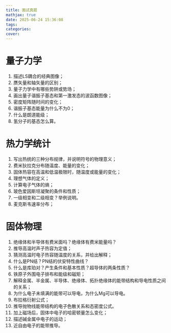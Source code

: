 ```yaml
---
title: 面试真题
mathjax: true
date: 2025-06-24 15:36:08
tags:
categories:
cover:
---
```


# 量子力学

1. 描述LS耦合的经典图像；
2. 赝矢量和轴矢量的区别；
3. 量子力学中有哪些势阱或势场；
4. 画出量子谐振子基态和第一激发态的波函数图像；
5. 密度矩阵随时间的变化；
6. 谐振子基态能量为什么不为0；
7. 什么是朗道能级；
8. 氢分子的基态怎么算。

# 热力学统计

1. 写出热统的三种分布规律，并说明符号的物理意义；
2. 费米狄拉克分布随温度、能量的变化；
3. 固体热容在高温和低温极限时，随温度或能量的变化；
4. 理想气体的定义；
5. 计算电子气体的熵；
6. 玻色爱因斯坦凝聚的条件和性质；
7. 一级相变和二级相变？举例说明。
8. 麦克斯韦速率分布；

# 固体物理

1. 绝缘体和半导体有费米面吗？绝缘体有费米能量吗？
2. 推导高温时声子热容为定值；
3. 猜测高温时电子热容随温度的关系，并给出解释；
4. 什么是PN结？PN结的伏安特性曲线？
5. 什么是库珀对？产生条件和基本性质？超导体的两条性质？
6. 铁原子外围电子排布和能级和磁矩；
7. 解释金属、半金属、半导体、绝缘体、拓扑绝缘体的能带结构和导电性质之间的关系；
8. 为什么电子未填满的能带可以导电，为什么Mg可以导电。
9. 布拉格衍射公式；
10. 推导抛物线能带结构的电子色散关系和态密度公式。
11. 加上磁场后，固体中电子的哈密顿量怎么变化；
12. 描述碱金属中电子的运动；
13. 近自由电子的能带推导。